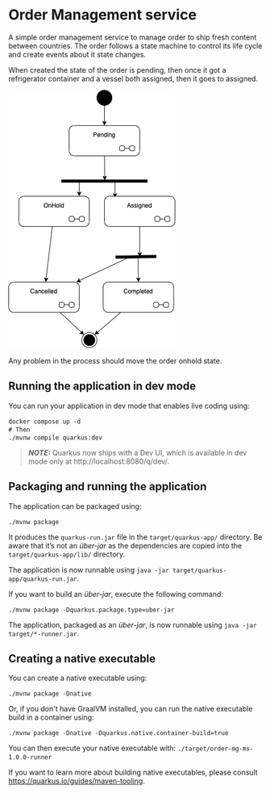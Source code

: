 # Order Management service

A simple order management service to manage order to ship fresh content between countries. The order follows a state machine to control its life cycle and create events about it state changes.

When created the state of the order is pending, then once it got a refrigerator container and a vessel both assigned, then it goes to assigned.

![](../docs/diagrams/order-state.drawio.png)

Any problem in the process should move the order onhold state.

## Running the application in dev mode

You can run your application in dev mode that enables live coding using:

```shell script
docker compose up -d
# Then
./mvnw compile quarkus:dev
```

> **_NOTE:_**  Quarkus now ships with a Dev UI, which is available in dev mode only at http://localhost:8080/q/dev/.

## Packaging and running the application

The application can be packaged using:
```shell script
./mvnw package
```
It produces the `quarkus-run.jar` file in the `target/quarkus-app/` directory.
Be aware that it’s not an _über-jar_ as the dependencies are copied into the `target/quarkus-app/lib/` directory.

The application is now runnable using `java -jar target/quarkus-app/quarkus-run.jar`.

If you want to build an _über-jar_, execute the following command:
```shell script
./mvnw package -Dquarkus.package.type=uber-jar
```

The application, packaged as an _über-jar_, is now runnable using `java -jar target/*-runner.jar`.

## Creating a native executable

You can create a native executable using: 
```shell script
./mvnw package -Dnative
```

Or, if you don't have GraalVM installed, you can run the native executable build in a container using: 

```shell script
./mvnw package -Dnative -Dquarkus.native.container-build=true
```

You can then execute your native executable with: `./target/order-mg-ms-1.0.0-runner`

If you want to learn more about building native executables, please consult https://quarkus.io/guides/maven-tooling.


